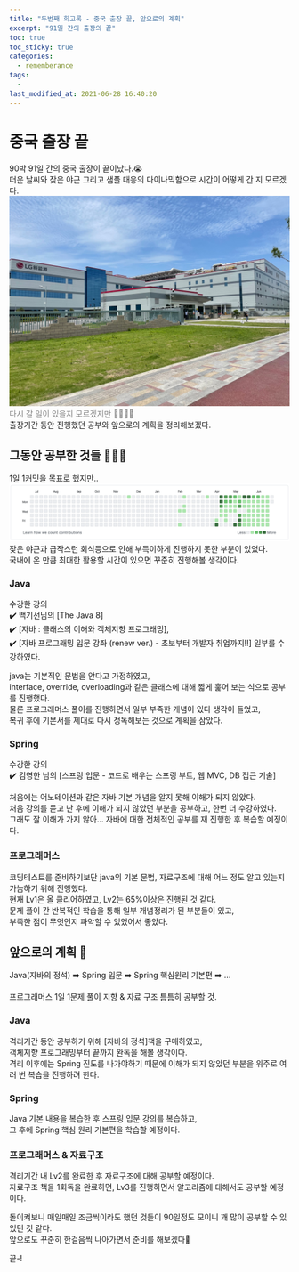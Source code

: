 ```yaml
---
title: "두번째 회고록 - 중국 출장 끝, 앞으로의 계획"
excerpt: "91일 간의 출장의 끝"
toc: true
toc_sticky: true
categories:
  - rememberance
tags:
  - 
last_modified_at: 2021-06-28 16:40:20
---
```

  
# 중국 출장 끝
  
90박 91일 간의 중국 출장이 끝이났다.😭  
더운 날씨와 잦은 야근 그리고 샘플 대응의 다이나믹함으로 시간이 어떻게 간 지 모르겠다.  
![이미지](/assets/images/Talk/Talk4/1.jpeg)  
<span style="color:grey">다시 갈 일이 있을지 모르겠지만 👋🏻👋🏻</span>  
출장기간 동안 진행했던 공부와 앞으로의 계획을 정리해보겠다.  
  
## 그동안 공부한 것들 🧑🏻‍💻
  
1일 1커밋을 목표로 했지만..  
![이미지](/assets/images/Talk/Talk4/2.png)  
잦은 야근과 급작스런 회식등으로 인해 부득이하게 진행하지 못한 부분이 있었다.  
국내에 온 만큼 최대한 활용할 시간이 있으면 꾸준히 진행해볼 생각이다. 
  
### Java
  
수강한 강의  
✔️ 백기선님의 [The Java 8]  
✔️ [자바 : 클래스의 이해와 객체지향 프로그래밍],  
✔️ [자바 프로그래밍 입문 강좌 (renew ver.) - 초보부터 개발자 취업까지!!] 일부를 수강하였다.  
  
java는 기본적인 문법을 안다고 가정하였고,  
interface, override, overloading과 같은 클래스에 대해 짧게 훑어 보는 식으로 공부를 진행했다.  
물론 프로그래머스 풀이를 진행하면서 일부 부족한 개념이 있다 생각이 들었고,  
복귀 후에 기본서를 제대로 다시 정독해보는 것으로 계획을 삼았다.  
  
### Spring
  
수강한 강의  
✔️ 김영한 님의 [스프링 입문 - 코드로 배우는 스프링 부트, 웹 MVC, DB 접근 기술]  
  
처음에는 어노테이션과 같은 자바 기본 개념을 알지 못해 이해가 되지 않았다.  
처음 강의를 듣고 난 후에 이해가 되지 않았던 부분을 공부하고, 한번 더 수강하였다.  
그래도 잘 이해가 가지 않아... 자바에 대한 전체적인 공부를 재 진행한 후 복습할 예정이다.  
  
### 프로그래머스
  
코딩테스트를 준비하기보단 java의 기본 문법, 자료구조에 대해 어느 정도 알고 있는지 가늠하기 위해 진행했다.  
현재 Lv1은 올 클리어하였고, Lv2는 65%이상은 진행된 것 같다.  
문제 풀이 간 반복적인 학습을 통해 일부 개념정리가 된 부분들이 있고,  
부족한 점이 무엇인지 파악할 수 있었어서 좋았다.  
  
## 앞으로의 계획 📝
  
Java(자바의 정석) ➡️ Spring 입문 ➡️ Spring 핵심원리 기본편 ➡️ ...  
  
프로그래머스 1일 1문제 풀이 지향 & 자료 구조 틈틈히 공부할 것.  
  
### Java  
  
격리기간 동안 공부하기 위해 [자바의 정석]책을 구매하였고,  
객체지향 프로그래밍부터 끝까지 완독을 해볼 생각이다.  
격리 이후에는 Spring 진도를 나가야하기 때문에 이해가 되지 않았던 부분을 위주로 여러 번 복습을 진행하려 한다.  
  
### Spring
  
Java 기본 내용을 복습한 후 스프링 입문 강의를 복습하고,  
그 후에 Spring 핵심 원리 기본편을 학습할 예정이다.
  
### 프로그래머스 & 자료구조 
  
격리기간 내 Lv2를 완료한 후 자료구조에 대해 공부할 예정이다.  
자료구조 책을 1회독을 완료하면, Lv3를 진행하면서 알고리즘에 대해서도 공부할 예정이다.  
  
돌이켜보니 매일매일 조금씩이라도 했던 것들이 90일정도 모이니 꽤 많이 공부할 수 있었던 것 같다.  
앞으로도 꾸준히 한걸음씩 나아가면서 준비를 해보겠다🌝
  
끝-!  
